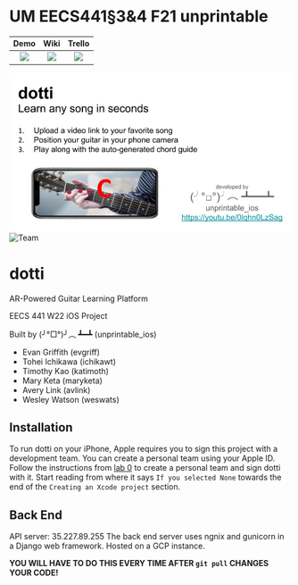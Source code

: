 # UM EECS441§3&4 F21 unprintable

| Demo  |  Wiki |  Trello  |
|:-----:|:-----:|:--------:|
|[<img src="https://eecs441.eecs.umich.edu/img/admin/video.png">][demo_page]|[<img src="https://eecs441.eecs.umich.edu/img/admin/wiki.png">][wiki_page]|[<img src="https://eecs441.eecs.umich.edu/img/admin/trello.png">][process_page]|

![Elevator Pitch](https://github.com/katimoth/unprintable/blob/master/images/elevator_pitch.jpg) <!-- MUST be placed in user-images.githubusercontent.com -->
![Team](/assets/team.png)

[demo_page]: https://youtu.be/sample
[wiki_page]: https://github.com/katimoth/unprintable/wiki
[process_page]: https://trello.com/b/d3GNu9WP/unprintable
# dotti
AR-Powered Guitar Learning Platform

EECS 441 W22 iOS Project

Built by (╯°□°)╯︵ ┻━┻ (unprintable_ios)
- Evan Griffith (evgriff)
- Tohei Ichikawa (ichikawt)
- Timothy Kao (katimoth)
- Mary Keta (maryketa)
- Avery Link (avlink)
- Wesley Watson (weswats)

## Installation
To run dotti on your iPhone, Apple requires you to sign this project with a development team. You can create a personal team using your Apple ID. Follow the instructions from [lab 0](https://eecs441.eecs.umich.edu/asns/lab0-swiftChatter#creating-an-xcode-project) to create a personal team and sign dotti with it. Start reading from where it says `If you selected None` towards the end of the `Creating an Xcode project` section.

## Back End
API server: 35.227.89.255
The back end server uses ngnix and gunicorn in a Django web framework. Hosted on a GCP instance.

**YOU WILL HAVE TO DO THIS EVERY TIME AFTER `git pull` CHANGES YOUR CODE!**
